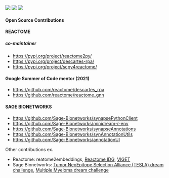<!-- <h2 align='left'> Hi! 👋 </h2> --> 

<p align="left">
  <a href="https://www.linkedin.com/in/nasim-sanati/"><img src="https://img.shields.io/badge/-LinkedIn-0A66C2?style=social&logo=LinkedIn&logoColor=0A66C2"></a> 
  <a href="https://orcid.org/0000-0001-6681-0418"><img src="https://img.shields.io/badge/-Orcid-A6CE39?style=social&logo=ORCID&logoColor=A6CE39"></a> 
  <a href="https://scholar.google.com/citations?user=c5X3aSUAAAAJ&hl=en"><img src="https://img.shields.io/badge/-Citations-C6002B?style=social&logo=Google-Scholar&logoColor=C6002B"></a> 
</p>


#### Open Source Contributions
#### REACTOME
##### co-maintainer

- https://pypi.org/project/reactome2py/
- https://pypi.org/project/descartes-rpa/
- https://pypi.org/project/scpy4reactome/

#### Google Summer of Code mentor (2021)
- https://github.com/reactome/descartes_rpa
- https://github.com/reactome/reactome_gnn

#### SAGE BIONETWORKS
- https://github.com/Sage-Bionetworks/synapsePythonClient
- https://github.com/Sage-Bionetworks/minidream-r-env
- https://github.com/Sage-Bionetworks/synapseAnnotations
- https://github.com/Sage-Bionetworks/synAnnotationUtils
- https://github.com/Sage-Bionetworks/annotationUI

Other contributions ex. 
- Reactome: reatome2embeddings, [Reactome IDG](https://idg.reactome.org/), [VIGET](https://zenodo.org/record/7407195#.Y-B5DezML8c)
- Sage Bionetworks: [Tumor NeoEpitope Selection Alliance (TESLA) dream challenge](https://www.parkerici.org/research-project/tumor-neoantigen-selection-alliance-tesla/), [Multiple Myeloma dream challenge](https://sagebionetworks.org/research-projects/multiple-myeloma-dream-challenge/)

<!--
<p align="center">

![teslajoy's github stats](https://github-readme-stats.vercel.app/api?username=teslajoy&hide=stars&show_icons=true&theme=dracula)

  <sup>

  _widget by [anuraghazra](https://github.com/anuraghazra/github-readme-stats)_

  </sup>
</p>
-->
